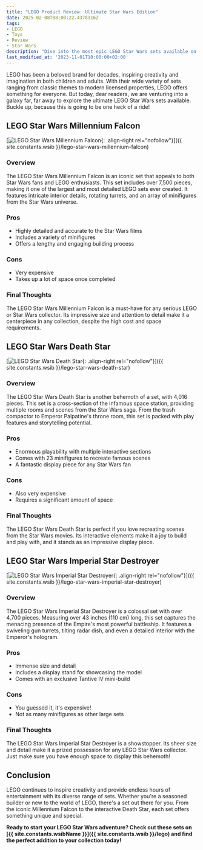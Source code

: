 ```yaml
---
title: "LEGO Product Review: Ultimate Star Wars Edition"
date: 2025-02-08T08:00:22.4378316Z
tags:
- LEGO
- Toys
- Review
- Star Wars
description: "Dive into the most epic LEGO Star Wars sets available on the market today. From the majestic Millennium Falcon to the fearsome Death Star, discover why these sets are the crown jewels of any collector's arsenal."
last_modified_at: '2023-11-01T10:00:00+02:00'
---
```


LEGO has been a beloved brand for decades, inspiring creativity and imagination in both children and adults. With their wide variety of sets ranging from classic themes to modern licensed properties, LEGO offers something for everyone. But today, dear readers, we are venturing into a galaxy far, far away to explore the ultimate LEGO Star Wars sets available. Buckle up, because this is going to be one heck of a ride!

## LEGO Star Wars Millennium Falcon

[![LEGO Star Wars Millennium Falcon](https://www.lego.com/cdn/cs/set/assets/blte5be7a7b4c6763a6/75192_alt1.jpg){: .align-right rel="nofollow"}]({{ site.constants.wsib }}/lego-star-wars-millennium-falcon)

### Overview

The LEGO Star Wars Millennium Falcon is an iconic set that appeals to both Star Wars fans and LEGO enthusiasts. This set includes over 7,500 pieces, making it one of the largest and most detailed LEGO sets ever created. It features intricate interior details, rotating turrets, and an array of minifigures from the Star Wars universe.

### Pros

- Highly detailed and accurate to the Star Wars films
- Includes a variety of minifigures
- Offers a lengthy and engaging building process

### Cons

- Very expensive
- Takes up a lot of space once completed

### Final Thoughts

The LEGO Star Wars Millennium Falcon is a must-have for any serious LEGO or Star Wars collector. Its impressive size and attention to detail make it a centerpiece in any collection, despite the high cost and space requirements.

## LEGO Star Wars Death Star

[![LEGO Star Wars Death Star](https://www.lego.com/cdn/cs/set/assets/blte5sdf7d4c6763a6/75159_alt1.jpg){: .align-right rel="nofollow"}]({{ site.constants.wsib }}/lego-star-wars-death-star)

### Overview

The LEGO Star Wars Death Star is another behemoth of a set, with 4,016 pieces. This set is a cross-section of the infamous space station, providing multiple rooms and scenes from the Star Wars saga. From the trash compactor to Emperor Palpatine's throne room, this set is packed with play features and storytelling potential.

### Pros

- Enormous playability with multiple interactive sections
- Comes with 23 minifigures to recreate famous scenes
- A fantastic display piece for any Star Wars fan

### Cons

- Also very expensive
- Requires a significant amount of space

### Final Thoughts

The LEGO Star Wars Death Star is perfect if you love recreating scenes from the Star Wars movies. Its interactive elements make it a joy to build and play with, and it stands as an impressive display piece.

## LEGO Star Wars Imperial Star Destroyer

[![LEGO Star Wars Imperial Star Destroyer](https://www.lego.com/cdn/cs/set/assets/bltsd4d7a7b4c6763a6/75252_alt1.jpg){: .align-right rel="nofollow"}]({{ site.constants.wsib }}/lego-star-wars-imperial-star-destroyer)

### Overview

The LEGO Star Wars Imperial Star Destroyer is a colossal set with over 4,700 pieces. Measuring over 43 inches (110 cm) long, this set captures the menacing presence of the Empire's most powerful battleship. It features a swiveling gun turrets, tilting radar dish, and even a detailed interior with the Emperor's hologram.

### Pros

- Immense size and detail
- Includes a display stand for showcasing the model
- Comes with an exclusive Tantive IV mini-build

### Cons

- You guessed it, it's expensive!
- Not as many minifigures as other large sets

### Final Thoughts

The LEGO Star Wars Imperial Star Destroyer is a showstopper. Its sheer size and detail make it a prized possession for any LEGO Star Wars collector. Just make sure you have enough space to display this behemoth!

## Conclusion

LEGO continues to inspire creativity and provide endless hours of entertainment with its diverse range of sets. Whether you're a seasoned builder or new to the world of LEGO, there's a set out there for you. From the iconic Millennium Falcon to the interactive Death Star, each set offers something unique and special.

**Ready to start your LEGO Star Wars adventure? Check out these sets on [{{ site.constants.wsibName }}]({{ site.constants.wsib }}/lego) and find the perfect addition to your collection today!**
